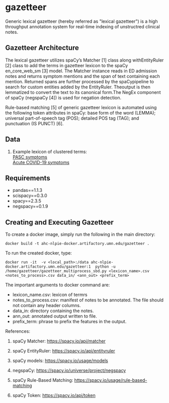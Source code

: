 # gazetteer

Generic lexical gazetteer (hereby referred as "lexical gazetteer") is a high throughput annotation system for real-time indexing of unstructred clinical notes. 

## Gazetteer Architecture

The lexical gazetteer utilizes spaCy’s Matcher [1] class along withEntityRuler [2] class to add the terms in gazetteer lexicon to the spaCy en_core_web_sm [3] model. The Matcher instance reads in ED admission notes and returns symptom mentions and the span of text containing each mention. Returned spans are further processed by the spaCypipeline to search for custom entities added by the EntityRuler. Theoutput is then lemmatized to convert the text to its canonical form.The NegEx component of spaCy (negspaCy [4]) is used for negation detection.

Rule-based matching [5] of generic gazetteer lexicon is automated using the following token attributes in spaCy: base form of the word (LEMMA); universal part-of-speech tag (POS); detailed POS tag (TAG); and punctuation (IS PUNCT) [6].

## Data

1. Example lexicon of clustered terms: \
[PASC symptoms](https://github.com/nlpie/lexical_gazetteer/blob/main/lexica/covid_pasc/PASC_group.csv) \
[Acute COVID-19 symptoms](https://github.com/nlpie/lexical_gazetteer/blob/main/lexica/covid_pasc/ACUTE_group.csv)

## Requirements

- pandas==1.1.3
- scispacy==0.3.0
- spacy==2.3.5
- negspacy==0.1.9

## Creating and Executing Gazetteer

To create a docker image, simply run the following in the main directory:

```docker build -t ahc-nlpie-docker.artifactory.umn.edu/gazetteer .```

To run the created docker, type:

```docker run -it  -v <local_path>:/data ahc-nlpie-docker.artifactory.umn.edu/gazetteer:1  python -u  /home/gazetteer/gazetteer_multiprocess_sbd.py <lexicon_name>.csv <notes_to_process>.csv data_in/ <ann_out> <prefix_term>```

The important arguments to docker command are:

   - lexicon_name.csv: lexicon of termrs
   - notes_to_process.csv: manifest of notes to be annotated. The file should not contain any header columns.
   - data_in: directory containing the notes.
   - ann_out: annotated output written to file.
   - prefix_term: phrase to prefix the features in the output.

References:

1. spaCy Matcher: https://spacy.io/api/matcher

2. spaCy EntityRuler: https://spacy.io/api/entityruler

3. spaCy models: https://spacy.io/usage/models

4. negspaCy: https://spacy.io/universe/project/negspacy

5. spaCy Rule-Based Matching: https://spacy.io/usage/rule-based-matching

6. spaCy Token: https://spacy.io/api/token
